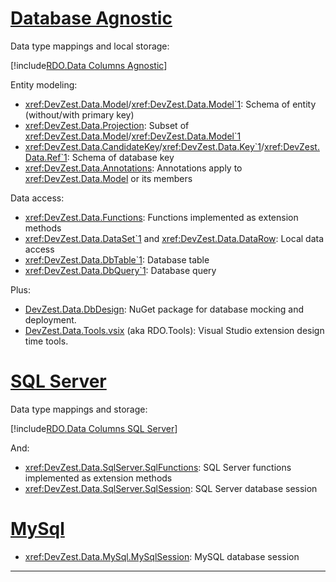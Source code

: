 # [Database Agnostic](#tab/DbAgnostic)

Data type mappings and local storage:

[!include[RDO.Data Columns Agnostic](_rdo_data_columns_agnostic.md)]

Entity modeling:

* <xref:DevZest.Data.Model>/<xref:DevZest.Data.Model`1>: Schema of entity (without/with primary key)
* <xref:DevZest.Data.Projection>: Subset of <xref:DevZest.Data.Model>/<xref:DevZest.Data.Model`1>
* <xref:DevZest.Data.CandidateKey>/<xref:DevZest.Data.Key`1>/<xref:DevZest.Data.Ref`1>: Schema of database key
* <xref:DevZest.Data.Annotations>: Annotations apply to <xref:DevZest.Data.Model> or its members

Data access:

* <xref:DevZest.Data.Functions>: Functions implemented as extension methods
* <xref:DevZest.Data.DataSet`1> and <xref:DevZest.Data.DataRow>: Local data access
* <xref:DevZest.Data.DbTable`1>: Database table
* <xref:DevZest.Data.DbQuery`1>: Database query

Plus:

* [DevZest.Data.DbDesign](https://www.nuget.org/packages/DevZest.Data.DbDesign/): NuGet package for database mocking and deployment.
* [DevZest.Data.Tools.vsix](https://marketplace.visualstudio.com/items?itemName=DevZest.Data.Tools) (aka RDO.Tools): Visual Studio extension design time tools.

# [SQL Server](#tab/SqlServer)

Data type mappings and storage:

[!include[RDO.Data Columns SQL Server](_rdo_data_columns_sql_server.md)]

And:

* <xref:DevZest.Data.SqlServer.SqlFunctions>: SQL Server functions implemented as extension methods
* <xref:DevZest.Data.SqlServer.SqlSession>: SQL Server database session

# [MySql](#tab/MySql)

* <xref:DevZest.Data.MySql.MySqlSession>: MySQL database session

***
